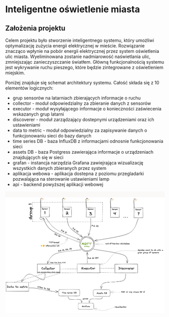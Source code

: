 # Inteligentne oświetlenie miasta

## Założenia projektu

Celem projektu było stworzenie inteligentnego systemu, który umożliwi optymalizację zużycia energii elektrycznej w mieście. 
Rozwiązanie znacząco wpłynie na pobór energii elektrycznej przez system oświetlenia ulic miasta. 
Wyeliminowana zostanie nadmiarowość  naświetlania ulic, zmniejszając zanieczyszczanie światłem. 
Główną funkcjonalnością systemu jest wykrywanie ruchu pieszego, które będzie zintegrowane z oświetleniem miejskim. 

Poniżej znajduje się schemat architektury systemu. Całość składa się z 10 elementów logicznych:

- grup sensorów na latarniach zbierających informacje o ruchu 
- collector - moduł odpowiedzialny za zbieranie danych z sensorów
- executor - moduł wysyłającego informacje o konieczności zaświecenia wskazanych grup latarni
- discoverer - moduł zarządzający dostepnymi urządzeniami oraz ich ustawieniami
- data to metric - moduł odpowiedzialny za zapisywanie danych o funkcjonowaniu sieci do bazy danych
- time series DB - baza InfluxDB z informacjami odnosnie funkcjonowania sieci
- assets DB - baza Postgress zawierająca informacje o urządzeniach znajdujących się w sieci
- grafan - instancja narzędzia Grafana zawiejrająca wizualizację wszystkich danych zbieranych przez system
- aplikacja webowa - aplikacja dostepna z poziomu przegladarki pozwalająca na sterowanie ustawieniami lamp
- api - backend powyższej aplikacji webowej

![Screenshot](img/Architecture.PNG)
